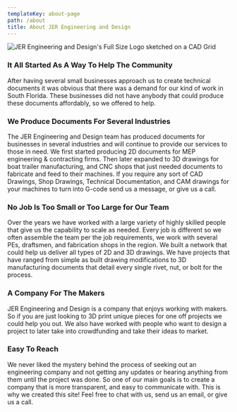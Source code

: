 ```yaml
---
templateKey: about-page
path: /about
title: About JER Engineering and Design
---
```

![JER Engineering and Design's Full Size Logo sketched on a CAD Grid](/img/JER-1200.png "JER Engineering and Design Logo")

### It All Started As A Way To Help The Community

After having several small businesses approach us to create technical documents it was obvious that there was a demand for our kind of work in South Florida. These businesses did not have anybody that could produce these documents affordably, so we offered to help.

### We Produce Documents For Several Industries

The JER Engineering and Design team has produced documents for businesses in several industries and will continue to provide our services to those in need. We first started producing 2D documents for MEP engineering & contracting firms. Then later expanded to 3D drawings for boat trailer manufacturing, and CNC shops that just needed documents to fabricate and feed to their machines. If you require any sort of CAD Drawings, Shop Drawings, Technical Documentation, and CAM drawings for your machines to turn into G-code send us a message, or give us a call.

### No Job Is Too Small or Too Large for Our Team

Over the years we have worked with a large variety of highly skilled people that give us the capability to scale as needed. Every job is different so we often assemble the team per the job requirements, we work with several PEs, draftsmen, and fabrication shops in the region. We built a network that could help us deliver all types of 2D and 3D drawings. We have projects that have ranged from simple as built drawing modifications to 3D manufacturing documents that detail every single rivet, nut, or bolt for the process.

### A Company For The Makers

JER Engineering and Design is a company that enjoys working with makers. So if you are just looking to 3D print unique pieces for one off projects we could help you out. We also have worked with people who want to design a project to later take into crowdfunding and take their ideas to market. 

### Easy To Reach

We never liked the mystery behind the process of seeking out an engineering company and not getting any updates or hearing anything from them until the project was done. So one of our main goals is to create a company that is more transparent, and easy to communicate with. This is why we created this site! Feel free to chat with us, send us an email, or give us a call.